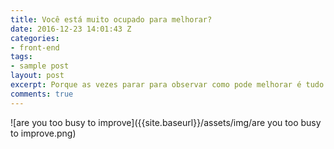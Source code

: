 ```yaml
---
title: Você está muito ocupado para melhorar?
date: 2016-12-23 14:01:43 Z
categories:
- front-end
tags:
- sample post
layout: post
excerpt: Porque as vezes parar para observar como pode melhorar é tudo
comments: true
---
```


![are you too busy to improve]({{site.baseurl}}/assets/img/are you too busy to improve.png)

